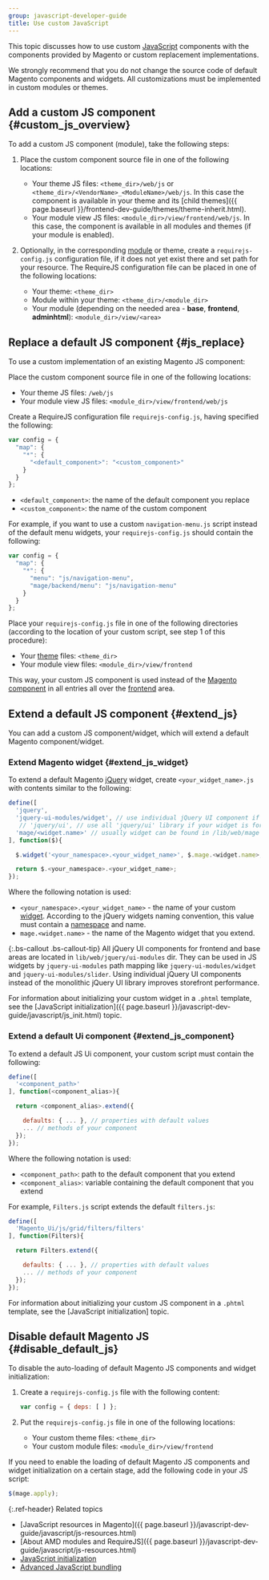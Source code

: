 ```yaml
---
group: javascript-developer-guide
title: Use custom JavaScript
---
```


This topic discusses how to use custom [JavaScript](https://glossary.magento.com/javascript) components with the components provided by Magento or custom replacement implementations.

We strongly recommend that you do not change the source code of default Magento components and widgets. All customizations must be implemented in custom modules or themes.

## Add a custom JS component {#custom_js_overview}

To add a custom JS component (module), take the following steps:

1. Place the custom component source file in one of the following locations:
   -  Your theme JS files: `<theme_dir>/web/js` or `<theme_dir>/<VendorName>_<ModuleName>/web/js`. In this case the component is available in your theme and its [child themes]({{ page.baseurl }}/frontend-dev-guide/themes/theme-inherit.html).
   -  Your module view JS files: `<module_dir>/view/frontend/web/js`. In this case, the component is available in all modules and themes (if your module is enabled).

1. Optionally, in the corresponding [module](https://glossary.magento.com/module) or theme, create a `requirejs-config.js` configuration file, if it does not yet exist there and set path for your resource. The RequireJS configuration file can be placed in one of the following locations:

   -  Your theme: `<theme_dir>`
   -  Module within your theme: `<theme_dir>/<module_dir>`
   -  Your module (depending on the needed area - **base**, **frontend**, **adminhtml**): `<module_dir>/view/<area>`

## Replace a default JS component {#js_replace}

To use a custom implementation of an existing Magento JS component:

Place the custom component source file in one of the following locations:

-  Your theme JS files: `/web/js`
-  Your module view JS files: `<module_dir>/view/frontend/web/js`

Create a RequireJS configuration file `requirejs-config.js`, having specified the following:

```javascript
var config = {
  "map": {
    "*": {
      "<default_component>": "<custom_component>"
    }
  }
};
```

-  `<default_component>`: the name of the default component you replace
-  `<custom_component>`: the name of the custom component

For example, if you want to use a custom `navigation-menu.js` script instead of the default menu widgets, your `requirejs-config.js` should contain the following:

```javascript
var config = {
  "map": {
    "*": {
      "menu": "js/navigation-menu",
      "mage/backend/menu": "js/navigation-menu"
    }
  }
};
```

Place your `requirejs-config.js` file in one of the following directories (according to the location of your custom script, see step 1 of this procedure):

-  Your [theme](https://glossary.magento.com/theme) files: `<theme_dir>`
-  Your module view files: `<module_dir>/view/frontend`

This way, your custom JS component is used instead of the [Magento component](https://glossary.magento.com/magento-component) in all entries all over the [frontend](https://glossary.magento.com/frontend) area.

## Extend a default JS component {#extend_js}

You can add a custom JS component/widget, which will extend a default Magento component/widget.

### Extend Magento widget {#extend_js_widget}

To extend a default Magento [jQuery](https://glossary.magento.com/jquery) widget, create `<your_widget_name>.js` with contents similar to the following:

```javascript
define([
  'jquery',
  'jquery-ui-modules/widget', // use individual jQuery UI component if your widget is for frontend or base areas
   // 'jquery/ui', // use all 'jquery/ui' library if your widget is for adminhtml area
  'mage/<widget.name>' // usually widget can be found in /lib/web/mage dir
], function($){

  $.widget('<your_namespace>.<your_widget_name>', $.mage.<widget.name>, { ... });

  return $.<your_namespace>.<your_widget_name>;
});
```

Where the following notation is used:

-  `<your_namespace>.<your_widget_name>` - the name of your custom [widget](https://glossary.magento.com/widget). According to the jQuery widgets naming convention, this value must contain a [namespace](https://glossary.magento.com/namespace) and name.
-  `mage.<widget.name>` - the name of the Magento widget that you extend.

{:.bs-callout .bs-callout-tip}
All jQuery UI components for frontend and base areas are located in `lib/web/jquery/ui-modules` dir. They can be used in JS widgets by `jquery-ui-modules` path mapping like `jquery-ui-modules/widget` and `jquery-ui-modules/slider`.
Using individual jQuery UI components instead of the monolithic jQuery UI library improves storefront performance.

For information about initializing your custom widget in a `.phtml` template, see the [JavaScript initialization]({{ page.baseurl }}/javascript-dev-guide/javascript/js_init.html) topic.

### Extend a default Ui component {#extend_js_component}

To extend a default JS Ui component, your custom script must contain the following:

```javascript
define([
  '<component_path>'
], function(<component_alias>){

  return <component_alias>.extend({

    defaults: { ... }, // properties with default values
    ... // methods of your component
  });
});
```

Where the following notation is used:

-  `<component_path>`: path to the default component that you extend
-  `<component_alias>`: variable containing the default component that you extend

For example, `Filters.js` script extends the default `filters.js`:

```javascript
define([
  'Magento_Ui/js/grid/filters/filters'
], function(Filters){

  return Filters.extend({

    defaults: { ... }, // properties with default values
    ... // methods of your component
  });
});
```

For information about initializing your custom JS component in a `.phtml` template, see the [JavaScript initialization] topic.

## Disable default Magento JS {#disable_default_js}

To disable the auto-loading of default Magento JS components and widget initialization:

1. Create a `requirejs-config.js` file with the following content:

    ```javascript
    var config = { deps: [ ] };
    ```

1. Put the `requirejs-config.js` file in one of the following
  locations:

   -  Your custom theme files: `<theme_dir>`
   -  Your custom module files: `<module_dir>/view/frontend`

If you need to enable the loading of default Magento JS components and widget initialization on a certain stage, add the following code in your JS script:

```javascript
$(mage.apply);
```

{:.ref-header}
Related topics

-  [JavaScript resources in Magento]({{ page.baseurl }}/javascript-dev-guide/javascript/js-resources.html)
-  [About AMD modules and RequireJS]({{ page.baseurl }}/javascript-dev-guide/javascript/js-resources.html)
-  [JavaScript initialization]({{page.baseurl}}/javascript-dev-guide/javascript/js_init.html)
-  [Advanced JavaScript bundling]({{page.baseurl}}/performance-best-practices/advanced-js-bundling.html)
